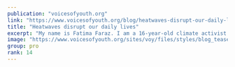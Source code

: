 ```yaml
---
publication: "voicesofyouth.org"
link: "https://www.voicesofyouth.org/blog/heatwaves-disrupt-our-daily-lives"
title: "Heatwaves disrupt our daily lives"
excerpt: "My name is Fatima Faraz. I am a 16-year-old climate activist from Peshawar, Pakistan.  "
image: "https://www.voicesofyouth.org/sites/voy/files/styles/blog_teaser/public/images/2022-10/screen_shot_2022-10-25_at_09.13.19.jpg?h=a40531b4&itok=l73lEcqy"
group: pro
rank: 14
---
```


